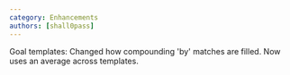 ```yaml
---
category: Enhancements
authors: [shall0pass]
---
```


Goal templates: Changed how compounding 'by' matches are filled.  Now uses an average across templates.
